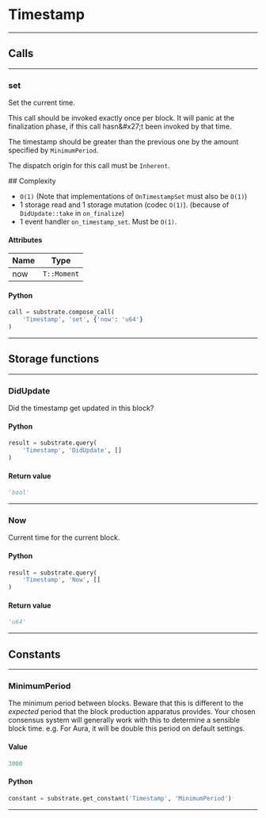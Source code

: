 
# Timestamp

---------
## Calls

---------
### set
Set the current time.

This call should be invoked exactly once per block. It will panic at the finalization
phase, if this call hasn&\#x27;t been invoked by that time.

The timestamp should be greater than the previous one by the amount specified by
`MinimumPeriod`.

The dispatch origin for this call must be `Inherent`.

\#\# Complexity
- `O(1)` (Note that implementations of `OnTimestampSet` must also be `O(1)`)
- 1 storage read and 1 storage mutation (codec `O(1)`). (because of `DidUpdate::take` in
  `on_finalize`)
- 1 event handler `on_timestamp_set`. Must be `O(1)`.
#### Attributes
| Name | Type |
| -------- | -------- | 
| now | `T::Moment` | 

#### Python
```python
call = substrate.compose_call(
    'Timestamp', 'set', {'now': 'u64'}
)
```

---------
## Storage functions

---------
### DidUpdate
 Did the timestamp get updated in this block?

#### Python
```python
result = substrate.query(
    'Timestamp', 'DidUpdate', []
)
```

#### Return value
```python
'bool'
```
---------
### Now
 Current time for the current block.

#### Python
```python
result = substrate.query(
    'Timestamp', 'Now', []
)
```

#### Return value
```python
'u64'
```
---------
## Constants

---------
### MinimumPeriod
 The minimum period between blocks. Beware that this is different to the *expected*
 period that the block production apparatus provides. Your chosen consensus system will
 generally work with this to determine a sensible block time. e.g. For Aura, it will be
 double this period on default settings.
#### Value
```python
3000
```
#### Python
```python
constant = substrate.get_constant('Timestamp', 'MinimumPeriod')
```
---------